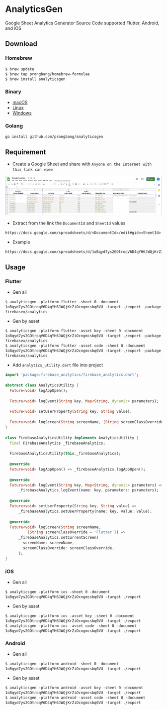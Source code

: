 # AnalyticsGen

Google Sheet Analytics Generator Source Code supported Flutter, Android, and iOS

## Download

### Homebrew

```shell
$ brew update
$ brew tap prongbang/homebrew-formulae
$ brew install analyticsgen
```

### Binary

- [macOS](https://github.com/prongbang/analyticsgen/blob/master/bin/macos/analyticsgen?raw=true)
- [Linux](https://github.com/prongbang/analyticsgen/blob/master/bin/linux/analyticsgen?raw=true)
- [Windows](https://github.com/prongbang/analyticsgen/blob/master/bin/windows/analyticsgen.exe?raw=true)


### Golang

```shell
go install github.com/prongbang/analyticsgen
```

## Requirement

- Create a Google Sheet and share with `Anyone on the Internet with this link can view`

![Sheet](/docs/screenshot.png)

- Extract from the link the `DocumentId` and `SheetId` values

```
https://docs.google.com/spreadsheets/d/<DocumentId>/edit#gid=<SheetId>
```

- Example

```html
https://docs.google.com/spreadsheets/d/1oBqyd7ys2GOtroqV6D4qYH6JWQjKrZiOcngmcsbq0VU/edit#gid=0
```

## Usage

### Flutter

- Gen all

```shell
$ analyticsgen -platform flutter -sheet 0 -document 1oBqyd7ys2GOtroqV6D4qYH6JWQjKrZiOcngmcsbq0VU -target ./export -package firebasex/analytics
```

- Gen by asset

```shell
$ analyticsgen -platform flutter -asset key -sheet 0 -document 1oBqyd7ys2GOtroqV6D4qYH6JWQjKrZiOcngmcsbq0VU -target ./export -package firebasex/analytics
$ analyticsgen -platform flutter -asset code -sheet 0 -document 1oBqyd7ys2GOtroqV6D4qYH6JWQjKrZiOcngmcsbq0VU -target ./export -package firebasex/analytics
```

- Add `analytics_utility.dart` file into project

```dart
import 'package:firebase_analytics/firebase_analytics.dart';

abstract class AnalyticsUtility {
  Future<void> logAppOpen();

  Future<void> logEvent(String key, Map<String, dynamic> parameters);

  Future<void> setUserProperty(String key, String value);

  Future<void> logScreen(String screenName, {String screenClassOverride});
}

class FirebaseAnalyticsUtility implements AnalyticsUtility {
  final FirebaseAnalytics _firebaseAnalytics;

  FirebaseAnalyticsUtility(this._firebaseAnalytics);

  @override
  Future<void> logAppOpen() => _firebaseAnalytics.logAppOpen();

  @override
  Future<void> logEvent(String key, Map<String, dynamic> parameters) =>
      _firebaseAnalytics.logEvent(name: key, parameters: parameters);

  @override
  Future<void> setUserProperty(String key, String value) =>
      _firebaseAnalytics.setUserProperty(name: key, value: value);

  @override
  Future<void> logScreen(String screenName,
          {String screenClassOverride = 'Flutter'}) =>
      _firebaseAnalytics.setCurrentScreen(
        screenName: screenName,
        screenClassOverride: screenClassOverride,
      );
}
```

### iOS

- Gen all

```shell
$ analyticsgen -platform ios -sheet 0 -document 1oBqyd7ys2GOtroqV6D4qYH6JWQjKrZiOcngmcsbq0VU -target ./export
```

- Gen by asset

```shell
$ analyticsgen -platform ios -asset key -sheet 0 -document 1oBqyd7ys2GOtroqV6D4qYH6JWQjKrZiOcngmcsbq0VU -target ./export
$ analyticsgen -platform ios -asset code -sheet 0 -document 1oBqyd7ys2GOtroqV6D4qYH6JWQjKrZiOcngmcsbq0VU -target ./export
```

### Android

- Gen all

```shell
$ analyticsgen -platform android -sheet 0 -document 1oBqyd7ys2GOtroqV6D4qYH6JWQjKrZiOcngmcsbq0VU -target ./export
```

- Gen by asset

```shell
$ analyticsgen -platform android -asset key -sheet 0 -document 1oBqyd7ys2GOtroqV6D4qYH6JWQjKrZiOcngmcsbq0VU -target ./export
$ analyticsgen -platform android -asset code -sheet 0 -document 1oBqyd7ys2GOtroqV6D4qYH6JWQjKrZiOcngmcsbq0VU -target ./export
```
